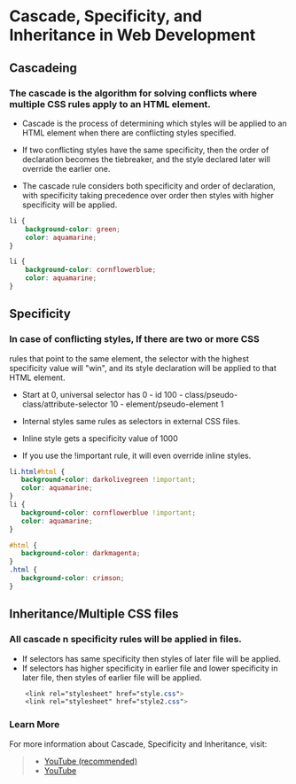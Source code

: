 # Cascade, Specificity, and Inheritance in Web Development
## Cascadeing
### The cascade is the algorithm for solving conflicts where multiple CSS rules apply to an HTML element.

 - Cascade is the process of determining which styles will be applied to
an HTML element when there are conflicting styles specified.

 - If two conflicting styles have the same specificity, then the order
of declaration becomes the tiebreaker, and the style declared later will
override the earlier one.

 - The cascade rule considers both specificity and order of declaration,
with specificity taking precedence over order then styles with higher
specificity will be applied.

```css
li {
    background-color: green;
    color: aquamarine;
}

li {
    background-color: cornflowerblue;
    color: aquamarine;
}
```
## Specificity

### In case of conflicting styles, If there are two or more CSS
rules that point to the same element, the selector with the highest specificity value will \"win\", and its style declaration will be applied to that HTML element.

 - Start at 0, universal selector has 0  - id 100  -
class/pseudo-class/attribute-selector 10  - element/pseudo-element 1

 - Internal styles same rules as selectors in external CSS files.

 - Inline style gets a specificity value of 1000

 - If you use the !important rule, it will even override inline styles.

 ```css
 li.html#html {
    background-color: darkolivegreen !important;
    color: aquamarine;
}
li {
    background-color: cornflowerblue !important;
    color: aquamarine;
}

#html {
    background-color: darkmagenta;
}
.html {
    background-color: crimson;
}
 ```
## Inheritance/Multiple CSS files
### All cascade n specificity rules will be applied in files.  
- If selectors has same specificity then styles of later file
will be applied.  
- If selectors has higher specificity in earlier file
and lower specificity in later file, then styles of earlier file will be applied.

```css
    <link rel="stylesheet" href="style.css">
    <link rel="stylesheet" href="style2.css">
```

### Learn More

For more information about Cascade, Specificity and Inheritance, visit: 
> - [YouTube (recommended)](https://www.youtube.com/watch?v=eYA9n_lFTNY&list=PLfEr2kn3s-br9ZFmejfLhAgMbGgbpdof8&index=15)
> - [YouTube](https://www.youtube.com/watch?v=eYA9n_lFTNY&list=PLfEr2kn3s-br9ZFmejfLhAgMbGgbpdof8&index=16)
